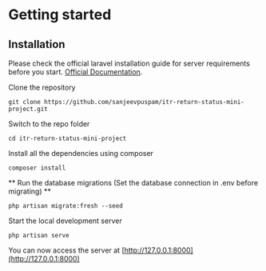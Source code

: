 # Getting started

## Installation

Please check the official laravel installation guide for server requirements before you start. [Official Documentation](https://laravel.com/docs/8.x/installation).

Clone the repository

`git clone https://github.com/sanjeevpuspam/itr-return-status-mini-project.git`

Switch to the repo folder

`cd itr-return-status-mini-project`
	
Install all the dependencies using composer

 `composer install`

** Run the database migrations (Set the database connection in .env before migrating) **

 `php artisan migrate:fresh --seed`
 
 
Start the local development server

 `php artisan serve`
 
You can now access the server at [http://127.0.0.1:8000](http://127.0.0.1:8000)

